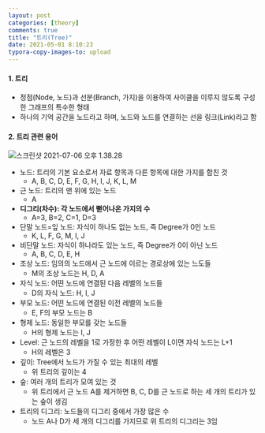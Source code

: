 ```yaml
---
layout: post
categories: [theory]
comments: true
title: "트리(Tree)"
date: 2021-05-01 8:10:23
typora-copy-images-to: upload
---
```


#### 1. 트리

- 정점(Node, 노드)과 선분(Branch, 가지)을 이용하여 사이클을 이루지 않도록 구성한 그래프의 특수한 형태
- 하나의 기억 공간을 노드라고 하며, 노드와 노드를 연결하는 선을 링크(Link)라고 함

#### 2. 트리 관련 용어

![스크린샷 2021-07-06 오후 1.38.28](https://tva1.sinaimg.cn/large/008i3skNgy1gs74jzte4dj30ve0f6b1z.jpg)

- 노드: 트리의 기본 요소로서 자료 항목과 다른 항목에 대한 가지를 합친 것
  - A, B, C, D, E, F, G, H, I, J, K, L, M
- 근 노드: 트리의 맨 위에 있는 노드
  - A
- **디그리(차수): 각 노드에서 뻗어나온 가지의 수**
  - A=3, B=2, C=1, D=3
- 단말 노드=잎 노드: 자식이 하나도 없는 노드, 즉 Degree가 0인 노드
  - K, L, F, G, M, I, J
- 비단말 노드: 자식이 하나라도 있는 노드, 즉 Degree가 0이 아닌 노드
  - A, B, C, D, E, H
- 조상 노드: 임의의 노드에서 근 노드에 이르는 경로상에 있는 느도들
  - M의 조상 노드는 H, D, A
- 자식 노드: 어떤 노드에 연결된 다음 레벨의 노드들
  - D의 자식 노드: H, I, J
- 부모 노드: 어떤 노드에 연결된 이전 레벨의 노드들
  - E, F의 부모 노드는 B
- 형제 노드: 동일한 부모를 갖는 노드들
  - H의 형제 노드는 I, J
- Level: 근 노드의 레벨을 1로 가정한 후 어떤 레벨이 L이면 자식 노드는 L+1
  - H의 레벨은 3
- 깊이: Tree에서 노드가 가질 수 있는 최대의 레벨
  - 위 트리의 깊이는 4
- 숲: 여러 개의 트리가 모여 있는 것
  - 위 트리에서 근 노드 A를 제거하면 B, C, D를 근 노드로 하는 세 개의 트리가 있는 숲이 생김
- 트리의 디그리: 노드들의 디그리 중에서 가장 많은 수
  - 노드 A나 D가 세 개의 디그리를 가지므로 위 트리의 디그리는 3임


